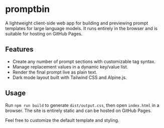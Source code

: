 # promptbin

A lightweight client-side web app for building and previewing prompt templates for large language models. It runs entirely in the browser and is suitable for hosting on GitHub Pages.

## Features

- Create any number of prompt sections with customizable tag syntax.
- Manage replacement values in a dynamic key/value list.
- Render the final prompt live as plain text.
- Dark mode layout built with Tailwind CSS and Alpine.js.

## Usage

Run `npm run build` to generate `dist/output.css`, then open `index.html` in a browser. The site is entirely static and can be hosted on GitHub Pages.

Feel free to customize the default template and styling.
